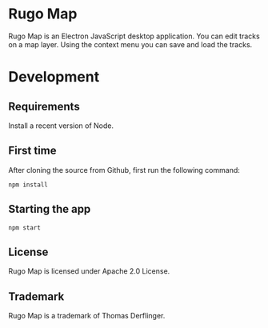 # Rugo Map

Rugo Map is an Electron JavaScript desktop application. You can edit tracks on
a map layer. Using the context menu you can save and load the tracks.

# Development

## Requirements

Install a recent version of Node.

## First time

After cloning the source from Github, first run the following command:

```
npm install
```


## Starting the app

```
npm start
```

## License

Rugo Map is licensed under Apache 2.0 License.

## Trademark

Rugo Map is a trademark of Thomas Derflinger.
